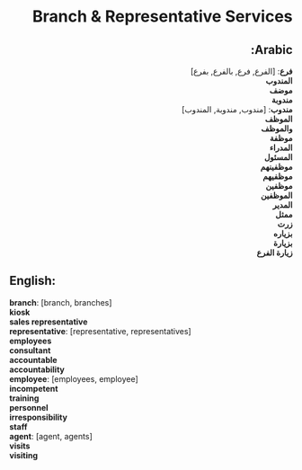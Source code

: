 <div dir="rtl">

# **Branch & Representative Services**

## **Arabic**:

**فرع**: [الفرع, فرع, بالفرع, بفرع]  
**المندوب**  
**موضف**  
**مندوبة**  
**مندوب**: [مندوب, مندوبة, المندوب]  
**الموظف**  
**والموظف**  
**موظفة**  
**المدراء**  
**المسئول**  
**موظفينهم**  
**موظفيهم**  
**موظفين**  
**الموظفين**  
**المدير**  
**ممثل**  
**زرت**  
**بزياره**  
**بزيارة**  
**زيارة الفرع**

</div>

## **English**:

**branch**: [branch, branches]  
**kiosk**  
**sales representative**  
**representative**: [representative, representatives]  
**employees**  
**consultant**  
**accountable**  
**accountability**  
**employee**: [employees, employee]  
**incompetent**  
**training**  
**personnel**  
**irresponsibility**  
**staff**  
**agent**: [agent, agents]  
**visits**  
**visiting**